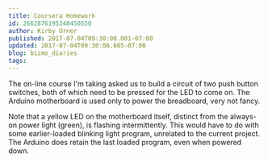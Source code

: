```yaml
---
title: Coursera Homework
id: 2662876195348450550
author: Kirby Urner
published: 2017-07-04T09:30:00.001-07:00
updated: 2017-07-04T09:30:08.605-07:00
blog: bizmo_diaries
tags: 
---
```


The on-line course I'm taking asked us to build a circuit of two push button switches, both of which need to be pressed for the LED to come on.  The Arduino motherboard is used only to power the breadboard, very not fancy.

Note that a yellow LED on the motherboard itself, distinct from the always-on power light (green), is flashing intermittently.  This would have to do with some earlier-loaded blinking light program, unrelated to the current project.  The Arduino does retain the last loaded program, even when powered down.